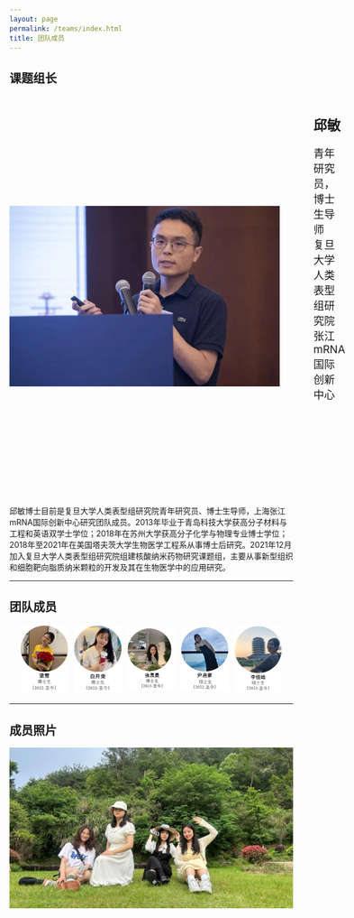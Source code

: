 ```yaml
---
layout: page
permalink: /teams/index.html
title: 团队成员
---
```


## 课题组长
<head>
    <title>课题组长</title>
    <style>
        .container {
            display: flex;
            align-items: center; /* 垂直居中对齐 */
        }
        .container img {
            width: 100%;
            max-width: 480px; /* 调整图像的最大宽度 */
            height: auto;
            margin-right: 60px; /* 图片与文字之间的间距 */
        }
        .container .text {
            max-width: 600px; /* 文字部分的最大宽度 */
            margin-bottom: 150px;
            font-size: 19px; /* 设置文字的大小 */
        }
        .container .text h1 {
            font-size: 24px; /* 设置标题的大小 */
        }
    </style>
</head>
<body>
    <div class="container">
        <img src="/images/teams/qiumin.jpg" alt="邱敏">
        <div class="text">
            <h1>邱敏</h1>
            <p>青年研究员，博士生导师<br>复旦大学人类表型组研究院<br>张江mRNA国际创新中心</p>
        </div>
    </div>
</body>

邱敏博士目前是复旦大学人类表型组研究院青年研究员、博士生导师，上海张江mRNA国际创新中心研究团队成员。2013年毕业于青岛科技大学获高分子材料与工程和英语双学士学位；2018年在苏州大学获高分子化学与物理专业博士学位；2018年至2021年在美国塔夫茨大学生物医学工程系从事博士后研究。2021年12月加入复旦大学人类表型组研究院组建核酸纳米药物研究课题组，主要从事新型组织和细胞靶向脂质纳米颗粒的开发及其在生物医学中的应用研究。

---

## 团队成员

<style>
    .container2 {
        display: flex;
        justify-content: space-between; /* 让图片之间有间距 */
        align-items: center; /* 垂直居中对齐 */
        margin: 20px;
    }
    .container2 img {
        max-width: 18%; /* 设置每张图片的最大宽度，以确保5张图片在一行内显示 */
        height: auto; /* 使图片保持原始比例 */
    }
</style>

<body>
    <div class="container2">
        <img src="/images/teams/lx.jpg" alt="图片1">
        <img src="/images/teams/byr.jpg" alt="图片2">
        <img src="/images/teams/zcc.jpg" alt="图片3">
        <img src="/images/teams/yqm.jpg" alt="图片4">
        <img src="/images/teams/ljh.jpg" alt="图片5">
    </div>

[//]: # (## 成员动态)



[//]: # (## 往期成员)

[//]: # (- **Co-founders:** Hanlin Cai, Jiaqi Hu, Zheng Li)

[//]: # (- **Members @2020:** )

[//]: # (- **Members @2021:** )

[//]: # (- **Members @2022:** )

[//]: # (- **Members @2023:** [Join us!]&#40;https://fzuiot.site/english/&#41;<br>)

---

## 成员照片
<div>
<img src="/images/teams/group1.jpg" alt="图片1">
</div>

